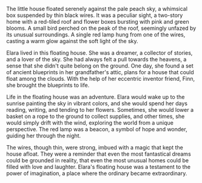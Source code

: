 The little house floated serenely against the pale peach sky, a whimsical box suspended by thin black wires. It was a peculiar sight, a two-story home with a red-tiled roof and flower boxes bursting with pink and green blooms. A small bird perched on the peak of the roof, seemingly unfazed by its unusual surroundings. A single red lamp hung from one of the wires, casting a warm glow against the soft light of the sky.

Elara lived in this floating house. She was a dreamer, a collector of stories, and a lover of the sky. She had always felt a pull towards the heavens, a sense that she didn't quite belong on the ground. One day, she found a set of ancient blueprints in her grandfather's attic, plans for a house that could float among the clouds. With the help of her eccentric inventor friend, Finn, she brought the blueprints to life.

Life in the floating house was an adventure. Elara would wake up to the sunrise painting the sky in vibrant colors, and she would spend her days reading, writing, and tending to her flowers. Sometimes, she would lower a basket on a rope to the ground to collect supplies, and other times, she would simply drift with the wind, exploring the world from a unique perspective. The red lamp was a beacon, a symbol of hope and wonder, guiding her through the night.

The wires, though thin, were strong, imbued with a magic that kept the house afloat. They were a reminder that even the most fantastical dreams could be grounded in reality, that even the most unusual homes could be filled with love and laughter. Elara's floating house was a testament to the power of imagination, a place where the ordinary became extraordinary.
